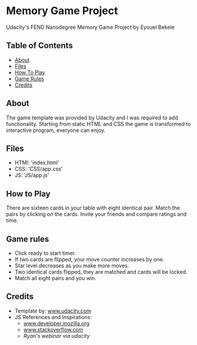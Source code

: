 # Memory Game Project

Udacity's FEND Nanodegree Memory Game Project by Eyouel Bekele

## Table of Contents

* [About](#about)
* [Files](#Files)
* [How To Play](#HowToPlay)
* [Game Rules](#GameRules)
* [Credits](#credits)

## About

The game template was provided by Udacity and I was required to add functionality. Starting from static HTML and CSS the game is transformed to interactive program, everyone can enjoy.

## Files

* HTMl: 'index.html'
* CSS: 'CSS/app.css'
* JS: 'JS/app.js'

## How to Play

There are sixteen cards in your table with eight identical pair. Match the pairs by clicking on the cards. Invite your friends and compare ratings and time. 


## Game rules

* Click ready to start timer.
* If two cards are flipped, your move counter increases by one. 
* Star level decreases as you make more moves.
* Two identical cards flipped, they are matched and cards will be locked. 
* Match all eight pairs and you win. 




## Credits

* Template by: www.udacity.com 
* JS References and Inspirations:
  * www.developer.mozilla.org
  * www.stackoverflow.com
  * *Ryan's webinar via udacity*
